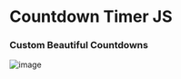 # Countdown Timer JS

### Custom Beautiful Countdowns

![image](https://user-images.githubusercontent.com/3417276/142785854-428b0aeb-0fe4-4733-9e87-749736c136c6.png)

